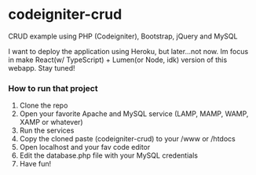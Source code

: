 # codeigniter-crud
CRUD example using PHP (Codeigniter), Bootstrap, jQuery and MySQL

I want to deploy the application using Heroku, but later...not now. Im focus in make React(w/ TypeScript) + Lumen(or Node, idk) version of this webapp. Stay tuned!

### How to run that project

1. Clone the repo
2. Open your favorite Apache and MySQL service (LAMP, MAMP, WAMP, XAMP or whatever)
3. Run the services
4. Copy the cloned paste (codeigniter-crud) to your /www or /htdocs
5. Open localhost and your fav code editor
6. Edit the database.php file with your MySQL credentials
7. Have fun!

